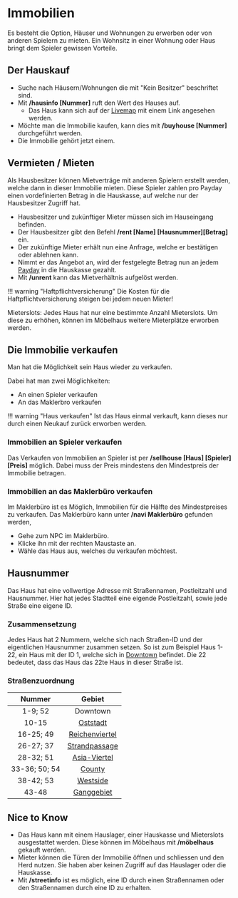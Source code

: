 # Immobilien 

Es besteht die Option, Häuser und Wohnungen zu erwerben oder von anderen Spielern zu mieten. Ein Wohnsitz in einer Wohnung oder Haus bringt dem Spieler gewissen Vorteile.

## Der Hauskauf

* Suche nach Häusern/Wohnungen die mit "Kein Besitzer" beschriftet sind.
* Mit **/hausinfo [Nummer]** ruft den Wert des Hauses auf.
  * Das Haus kann sich auf der [Livemap](map.germanrp.eu) mit einem Link angesehen werden.
* Möchte man die Immobilie kaufen, kann dies mit **/buyhouse [Nummer]** durchgeführt werden.
* Die Immobilie gehört jetzt einem.

## Vermieten / Mieten

Als Hausbesitzer können Mietverträge mit anderen Spielern erstellt werden, welche dann in dieser Immobilie mieten. Diese Spieler zahlen pro Payday einen vordefinierten Betrag in die Hauskasse, auf welche nur der Hausbesitzer Zugriff hat.

* Hausbesitzer und zukünftiger Mieter müssen sich im Hauseingang befinden.
* Der Hausbesitzer gibt den Befehl **/rent [Name] [Hausnummer][Betrag]** ein.
* Der zukünftige Mieter erhält nun eine Anfrage, welche er bestätigen oder ablehnen kann.
* Nimmt er das Angebot an, wird der festgelegte Betrag nun an jedem [Payday](../../pages/allgemeines/payday) in die Hauskasse gezahlt.
* Mit **/unrent** kann das Mietverhältnis aufgelöst werden.

!!! warning "Haftpflichtversicherung"
      Die Kosten für die Haftpflichtversicherung steigen bei jedem neuen Mieter!
  
Mieterslots: Jedes Haus hat nur eine bestimmte Anzahl Mieterslots. Um diese zu erhöhen, können im Möbelhaus weitere Mieterplätze erworben werden.

## Die Immobilie verkaufen

Man hat die Möglichkeit sein Haus wieder zu verkaufen.

Dabei hat man zwei Möglichkeiten:

* An einen Spieler verkaufen
* An das Maklerbro verkaufen

!!! warning "Haus verkaufen"
        Ist das Haus einmal verkauft, kann dieses nur durch einen Neukauf zurück erworben werden.

### Immobilien an Spieler verkaufen

Das Verkaufen von Immobilien an Spieler ist per **/sellhouse [Haus] [Spieler] [Preis]** möglich. Dabei muss der Preis mindestens den Mindestpreis der Immobilie betragen. 

### Immobilien an das Maklerbüro verkaufen
Im Maklerbüro ist es Möglich, Immobilien für die Hälfte des Mindestpreises zu verkaufen.
Das Maklerbüro kann unter **/navi Maklerbüro** gefunden werden,

* Gehe zum NPC im Maklerbüro.
* Klicke ihn mit der rechten Maustaste an.
* Wähle das Haus aus, welches du verkaufen möchtest.

## Hausnummer
Das Haus hat eine vollwertige Adresse mit Straßennamen, Postleitzahl und Hausnummer. Hier hat jedes Stadtteil eine eigende Postleitzahl, sowie jede Straße eine eigene ID.

### Zusammensetzung
Jedes Haus hat 2 Nummern, welche sich nach Straßen-ID und der eigentlichen Hausnummer zusammen setzen. So ist zum Beispiel Haus 1-22, ein Haus mit der ID 1, welche sich in [Downtown](../../pages/gebiete/downtown.md) befindet. Die 22 bedeutet, dass das Haus das 22te Haus in dieser Straße ist.
### Straßenzuordnung
| Nummer | Gebiet |
|:-:|:-:|
| 1-9; 52 | Downtown |
| 10-15 | [Oststadt](../../pages/gebiete/oststadt.md) |
| 16-25; 49 | [Reichenviertel](../../pages/gebiete/reichenviertel.md) |
| 26-27; 37 | [Strandpassage](../../pages/gebiete/strandpassage.md) |
| 28-32; 51 | [Asia-Viertel](../../pages/gebiete/asiaviertel.md) |
| 33-36; 50; 54 | [County](../../pages/gebiete/county.md) |
| 38-42; 53 | [Westside](../../pages/gebiete/westside.md) |
| 43-48 | [Ganggebiet](../../pages/gebiete/ganggebiet.md) |
   
## Nice to Know 

* Das Haus kann mit einem Hauslager, einer Hauskasse und Mieterslots ausgestattet werden. Diese können im Möbelhaus mit **/möbelhaus** gekauft werden.
* Mieter können die Türen der Immobilie öffnen und schliessen und den Herd nutzen. Sie haben aber keinen Zugriff auf das Hauslager oder die Hauskasse.
* Mit **/streetinfo** ist es möglich, eine ID durch einen Straßennamen oder den Straßennamen durch eine ID zu erhalten.
 
